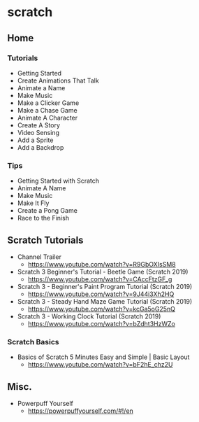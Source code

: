 # scratch
## Home
### Tutorials
* Getting Started
* Create Animations That Talk
* Animate a Name
* Make Music
* Make a Clicker Game
* Make a Chase Game
* Animate A Character
* Create A Story
* Video Sensing
* Add a Sprite
* Add a Backdrop

### Tips
* Getting Started with Scratch
* Animate A Name
* Make Music
* Make It Fly
* Create a Pong Game
* Race to the Finish

## Scratch Tutorials
* Channel Trailer
  * https://www.youtube.com/watch?v=R9GbOXIsSM8
* Scratch 3 Beginner's Tutorial - Beetle Game (Scratch 2019)
  * https://www.youtube.com/watch?v=CAccFtzGF_g
* Scratch 3 - Beginner's Paint Program Tutorial (Scratch 2019)
  * https://www.youtube.com/watch?v=9J44i3Xh2HQ
* Scratch 3 - Steady Hand Maze Game Tutorial (Scratch 2019)
  * https://www.youtube.com/watch?v=kcGa5oG25nQ
* Scratch 3 - Working Clock Tutorial (Scratch 2019)
  * https://www.youtube.com/watch?v=bZdht3HzWZo

### Scratch Basics
* Basics of Scratch 5 Minutes Easy and Simple | Basic Layout
  * https://www.youtube.com/watch?v=bF2hE_chz2U

## Misc.
* Powerpuff Yourself
  * https://powerpuffyourself.com/#!/en
